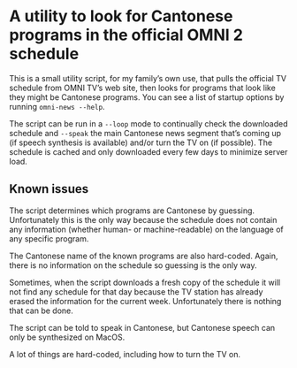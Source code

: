 A utility to look for Cantonese programs in the official OMNI 2 schedule
====================================================================

This is a small utility script, for my family’s own use,
that pulls the official TV schedule from OMNI TV’s web site,
then looks for programs that look like they might be Cantonese programs.
You can see a list of startup options by running `omni-news --help`.

The script can be run in a `--loop` mode to continually check the downloaded schedule
and `--speak` the main Cantonese news segment that’s coming up
(if speech synthesis is available) and/or turn the TV on (if possible).
The schedule is cached and only downloaded every few days to minimize server load.

Known issues
------------

The script determines which programs are Cantonese by guessing.
Unfortunately this is the only way because the schedule does not contain any information
(whether human- or machine-readable) on the language of any specific program.

The Cantonese name of the known programs are also hard-coded.
Again, there is no information on the schedule so guessing is the only way.

Sometimes, when the script downloads a fresh copy of the schedule
it will not find any schedule for that day
because the TV station has already erased the information for the current week.
Unfortunately there is nothing that can be done.

The script can be told to speak in Cantonese,
but Cantonese speech can only be synthesized on MacOS.

A lot of things are hard-coded, including how to turn the TV on.
